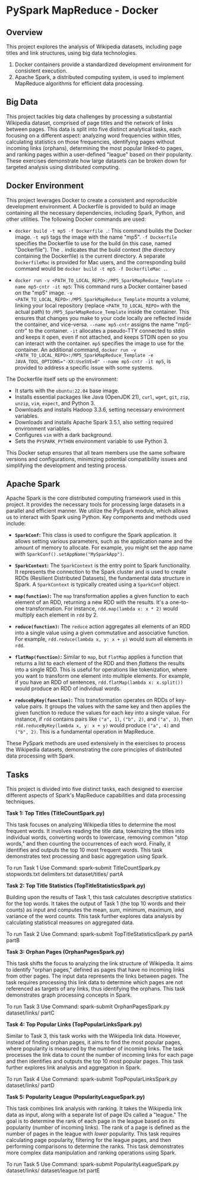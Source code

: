 # PySpark MapReduce - Docker

## Overview 

This project explores the analysis of Wikipedia datasets, including page titles and link structures, using big data technologies. 

1. Docker containers provide a standardized development environment for consistent execution. 
2. Apache Spark, a distributed computing system, is used to implement MapReduce algorithms for efficient data processing.

## Big Data

This project tackles big data challenges by processing a substantial Wikipedia dataset, comprised of page titles and the network of links between pages.  This data is split into five distinct analytical tasks, each focusing on a different aspect:  analyzing word frequencies within titles, calculating statistics on those frequencies, identifying pages without incoming links (orphans), determining the most popular linked-to pages, and ranking pages within a user-defined "league" based on their popularity.  These exercises demonstrate how large datasets can be broken down for targeted analysis using distributed computing.

## Docker Environment

This project leverages Docker to create a consistent and reproducible development environment.  A Dockerfile is provided to build an image containing all the necessary dependencies, including Spark, Python, and other utilities.  The following Docker commands are used:

*   `docker build -t mp5 -f Dockerfile .`: This command builds the Docker image.  `-t mp5` tags the image with the name "mp5". `-f Dockerfile` specifies the Dockerfile to use for the build (in this case, named "Dockerfile").  The `.` indicates that the build context (the directory containing the Dockerfile) is the current directory.  A separate `DockerfileMac` is provided for Mac users, and the corresponding build command would be `docker build -t mp5 -f DockerfileMac .`.

*   `docker run -v <PATH_TO_LOCAL_REPO>:/MP5_SparkMapReduce_Template --name mp5-cntr -it mp5`: This command runs a Docker container based on the "mp5" image.  `-v <PATH_TO_LOCAL_REPO>:/MP5_SparkMapReduce_Template` mounts a volume, linking your local repository (replace `<PATH_TO_LOCAL_REPO>` with the actual path) to `/MP5_SparkMapReduce_Template` inside the container. This ensures that changes you make to your code locally are reflected inside the container, and vice-versa.  `--name mp5-cntr` assigns the name "mp5-cntr" to the container.  `-it` allocates a pseudo-TTY connected to stdin and keeps it open, even if not attached, and keeps STDIN open so you can interact with the container. `mp5` specifies the image to use for the container.  An additional command, `docker run -v <PATH_TO_LOCAL_REPO>:/MP5_SparkMapReduce_Template -e JAVA_TOOL_OPTIONS="-XX:UseSVE=0" --name mp5-cntr -it mp5`, is provided to address a specific issue with some systems.

The Dockerfile itself sets up the environment:

*   It starts with the `ubuntu:22.04` base image.
*   Installs essential packages like Java (OpenJDK 21), `curl`, `wget`, `git`, `zip`, `unzip`, `vim`, `expect`, and Python 3.
*   Downloads and installs Hadoop 3.3.6, setting necessary environment variables.
*   Downloads and installs Apache Spark 3.5.1, also setting required environment variables.
*   Configures `vim` with a dark background.
*   Sets the `PYSPARK_PYTHON` environment variable to use Python 3.

This Docker setup ensures that all team members use the same software versions and configurations, minimizing potential compatibility issues and simplifying the development and testing process.

## Apache Spark

Apache Spark is the core distributed computing framework used in this project. It provides the necessary tools for processing large datasets in a parallel and efficient manner.  We utilize the PySpark module, which allows us to interact with Spark using Python. Key components and methods used include:

*   **`SparkConf`:**  This class is used to configure the Spark application.  It allows setting various parameters, such as the application name and the amount of memory to allocate.  For example, you might set the app name with `SparkConf().setAppName("MySparkApp")`.

*   **`SparkContext`:**  The `SparkContext` is the entry point to Spark functionality.  It represents the connection to the Spark cluster and is used to create RDDs (Resilient Distributed Datasets), the fundamental data structure in Spark. A `SparkContext` is typically created using a `SparkConf` object.

*   **`map(function)`:** The `map` transformation applies a given function to each element of an RDD, returning a new RDD with the results. It's a one-to-one transformation.  For instance, `rdd.map(lambda x: x * 2)` would multiply each element in `rdd` by 2.

*   **`reduce(function)`:** The `reduce` action aggregates all elements of an RDD into a single value using a given commutative and associative function.  For example, `rdd.reduce(lambda x, y: x + y)` would sum all elements in `rdd`.

*   **`flatMap(function)`:** Similar to `map`, but `flatMap` applies a function that returns a list to each element of the RDD and then *flattens* the results into a single RDD.  This is useful for operations like tokenization, where you want to transform one element into multiple elements. For example, if you have an RDD of sentences, `rdd.flatMap(lambda x: x.split())` would produce an RDD of individual words.

*   **`reduceByKey(function)`:** This transformation operates on RDDs of key-value pairs. It groups the values with the same key and then applies the given function to reduce the values for each key into a single value.  For instance, if `rdd` contains pairs like `("a", 1)`, `("b", 2)`, and `("a", 3)`, then `rdd.reduceByKey(lambda x, y: x + y)` would produce `("a", 4)` and `("b", 2)`.  This is a fundamental operation in MapReduce.

These PySpark methods are used extensively in the exercises to process the Wikipedia datasets, demonstrating the core principles of distributed data processing with Spark.

## Tasks

This project is divided into five distinct tasks, each designed to exercise different aspects of Spark's MapReduce capabilities and data processing techniques.

**Task 1: Top Titles (TitleCountSpark.py)**

This task focuses on analyzing Wikipedia titles to determine the most frequent words.  It involves reading the title data, tokenizing the titles into individual words, converting words to lowercase, removing common "stop words," and then counting the occurrences of each word.  Finally, it identifies and outputs the top 10 most frequent words. This task demonstrates text processing and basic aggregation using Spark.

To run Task 1 Use Command: spark-submit TitleCountSpark.py stopwords.txt delimiters.txt dataset/titles/ partA

**Task 2: Top Title Statistics (TopTitleStatisticsSpark.py)**

Building upon the results of Task 1, this task calculates descriptive statistics for the top words. It takes the output of Task 1 (the top 10 words and their counts) as input and computes the mean, sum, minimum, maximum, and variance of the word counts. This task further explores data analysis by calculating statistical measures on aggregated data.

To run Task 2 Use Command: spark-submit TopTitleStatisticsSpark.py partA partB

**Task 3: Orphan Pages (OrphanPagesSpark.py)**

This task shifts the focus to analyzing the link structure of Wikipedia. It aims to identify "orphan pages," defined as pages that have no incoming links from other pages. The input data represents the links between pages. The task requires processing this link data to determine which pages are not referenced as targets of any links, thus identifying the orphans. This task demonstrates graph processing concepts in Spark.

To run Task 3 Use Command: spark-submit OrphanPagesSpark.py dataset/links/ partC

**Task 4: Top Popular Links (TopPopularLinksSpark.py)**

Similar to Task 3, this task works with the Wikipedia link data. However, instead of finding orphan pages, it aims to find the most popular pages, where popularity is measured by the number of incoming links.  The task processes the link data to count the number of incoming links for each page and then identifies and outputs the top 10 most popular pages. This task further explores link analysis and aggregation in Spark.

To run Task 4 Use Command: spark-submit TopPopularLinksSpark.py dataset/links/ partD

**Task 5: Popularity League (PopularityLeagueSpark.py)**

This task combines link analysis with ranking. It takes the Wikipedia link data as input, along with a separate list of page IDs called a "league." The goal is to determine the rank of each page in the league based on its popularity (number of incoming links).  The rank of a page is defined as the number of pages in the league with *lower* popularity.  This task requires calculating page popularity, filtering for the league pages, and then performing comparisons to determine the ranks. This task demonstrates more complex data manipulation and ranking operations using Spark.

To run Task 5 Use Command: spark-submit PopularityLeagueSpark.py dataset/links/ dataset/league.txt partE
